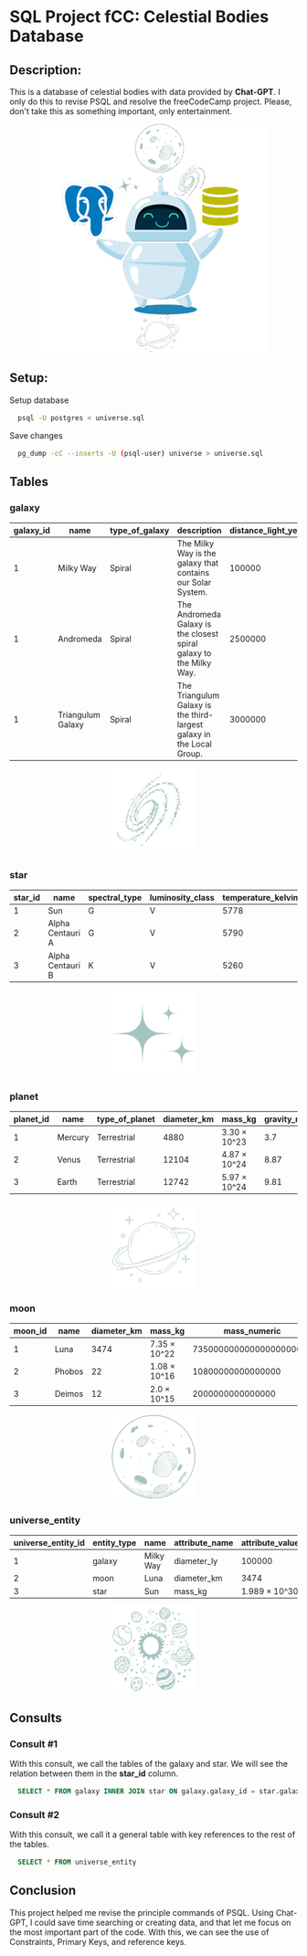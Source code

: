 # SQL Project fCC: Celestial Bodies Database

## Description:
This is a database of celestial bodies with data provided by **Chat-GPT**. I only do this to revise PSQL and resolve the freeCodeCamp project. Please, don't take this as something important, only entertainment.

<p align="center">
  <img width="400" height="400" src="src/icon.png">
</p>

## Setup:
Setup database
```BASH
  psql -U postgres < universe.sql
```

Save changes
```BASH
  pg_dump -cC --inserts -U (psql-user) universe > universe.sql
```

## Tables

### galaxy
| galaxy_id |       name        | type_of_galaxy |                              description                              | distance_light_years | has_spiral_structure | has_elliptical_structure |
|-----------|-------------------|----------------|-----------------------------------------------------------------------|----------------------|----------------------|--------------------------|
|     1     | Milky Way         |     Spiral     | The Milky Way is the galaxy that contains our Solar System.           |        100000        |          t           |            f             |
|     1     | Andromeda         |     Spiral     | The Andromeda Galaxy is the closest spiral galaxy to the Milky Way.   |        2500000       |          t           |            f             |
|     1     | Triangulum Galaxy |     Spiral     | The Triangulum Galaxy is the third-largest galaxy in the Local Group. |        3000000       |          t           |            f             |

<p align="center">
  <img width="150" height="150" src="src/galaxy.png">
</p>

### star
| star_id |       name       | spectral_type | luminosity_class | temperature_kelvin | is_binary | is_variable | galaxy_id |
|---------|------------------|---------------|------------------|--------------------|-----------|-------------|-----------|
|    1    | Sun              |       G       |        V         |               5778 |     f     |      f      |     1     |
|    2    | Alpha Centauri A |       G       |        V         |               5790 |     f     |      f      |     1     |
|    3    | Alpha Centauri B |       K       |        V         |               5260 |     f     |      f      |     1     |

<p align="center">
  <img width="150" height="150" src="src/star.png">
</p>

### planet
| planet_id |   name  | type_of_planet | diameter_km |   mass_kg    | gravity_ms2 | num_of_moons | age_in_millions_of_years | is_spherical | habitable | star_id |
|-----------|---------|----------------|-------------|--------------|-------------|--------------|--------------------------|--------------|-----------|---------|
|     1     | Mercury |  Terrestrial   |    4880     | 3.30 × 10^23 |     3.7     |       0      |           4600           |      t       | f         |       1 |
|     2     | Venus   |  Terrestrial   |    12104    | 4.87 × 10^24 |     8.87    |       0      |           4600           |      t       | f         |       1 |
|     3     | Earth   |  Terrestrial   |    12742    | 5.97 × 10^24 |     9.81    |       1      |           4600           |      t       | t         |       1 |

<p align="center">
  <img width="150" height="150" src="src/planet.png">
</p>

### moon
| moon_id |  name  | diameter_km |    mass_kg   |       mass_numeric      | num_of_craters | is_round | has_atmosphere | planet_id |
|---------|--------|-------------|--------------|-------------------------|----------------|----------|----------------|-----------|
|    1    | Luna   |     3474    | 7.35 × 10^22 | 73500000000000000000000 |     500000     |     t    |       f        |     3     |
|    2    | Phobos |     22      | 1.08 × 10^16 | 10800000000000000       |     0          |     f    |       f        |     4     |
|    3    | Deimos |     12      | 2.0 × 10^15  | 2000000000000000        |     0          |     f    |       f        |     4     |

<p align="center">
  <img width="150" height="150" src="src/moon.png">
</p>

### universe_entity
| universe_entity_id | entity_type |    name    | attribute_name | attribute_value | galaxy_id | moon_id | star_id | planet_id | num_of_craters | is_round | has_atmosphere | num_of_satellites | orbital_period_days |
|--------------------|-------------|------------|----------------|-----------------|-----------|---------|---------|-----------|----------------|----------|----------------|-------------------|---------------------|
|          1         |   galaxy    | Milky Way  |  diameter_ly   | 100000          |     1     |         |         |           |                |          |                |                   |                     |
|          2         |   moon      | Luna       |  diameter_km   | 3474            |           |    1    |         |           |                |          |                |                   |                     |
|          3         |   star      | Sun        |  mass_kg       | 1.989 × 10^30   |           |         |    1    |           |                |          | 

<p align="center">
  <img width="150" height="150" src="src/universe.png">
</p>

## Consults

### Consult #1
With this consult, we call the tables of the galaxy and star. We will see the relation between them in the **star_id** column.

```SQL
  SELECT * FROM galaxy INNER JOIN star ON galaxy.galaxy_id = star.galaxy_id;
```

### Consult #2
With this consult, we call it a general table with key references to the rest of the tables.

```SQL
  SELECT * FROM universe_entity
```

## Conclusion

This project helped me revise the principle commands of PSQL. Using Chat-GPT, I could save time searching or creating data, and that let me focus on the most important part of the code. With this, we can see the use of Constraints, Primary Keys, and reference keys.
